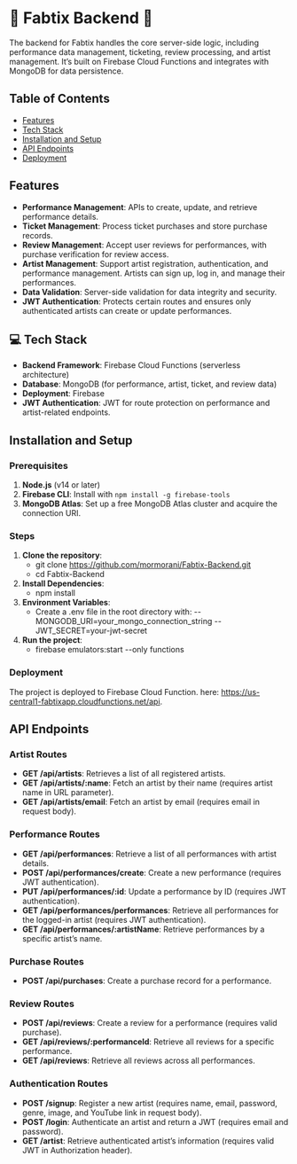 # 🎼 Fabtix Backend 🎼

The backend for Fabtix handles the core server-side logic, including performance data management, ticketing, review processing, and artist management. It’s built on Firebase Cloud Functions and integrates with MongoDB for data persistence.

## Table of Contents
- [Features](#features)
- [Tech Stack](#-tech-stack)
- [Installation and Setup](#installation-and-setup)
- [API Endpoints](#api-endpoints)
- [Deployment](#deployment)

## Features
- **Performance Management**: APIs to create, update, and retrieve performance details.
- **Ticket Management**: Process ticket purchases and store purchase records.
- **Review Management**: Accept user reviews for performances, with purchase verification for review access.
- **Artist Management**: Support artist registration, authentication, and performance management. Artists can sign up, log in, and manage their performances.
- **Data Validation**: Server-side validation for data integrity and security.
- **JWT Authentication**: Protects certain routes and ensures only authenticated artists can create or update performances.

## 💻 Tech Stack
- **Backend Framework**: Firebase Cloud Functions (serverless architecture)
- **Database**: MongoDB (for performance, artist, ticket, and review data)
- **Deployment**: Firebase
- **JWT Authentication**: JWT for route protection on performance and artist-related endpoints.

## Installation and Setup

### Prerequisites
1. **Node.js** (v14 or later)
2. **Firebase CLI**: Install with `npm install -g firebase-tools`
3. **MongoDB Atlas**: Set up a free MongoDB Atlas cluster and acquire the connection URI.

### Steps
1. **Clone the repository**:
   - git clone https://github.com/mormorani/Fabtix-Backend.git
   - cd Fabtix-Backend
2. **Install Dependencies**:
   - npm install
3. **Environment Variables**:
   - Create a .env file in the root directory with:
   -- MONGODB_URI=your_mongo_connection_string
   -- JWT_SECRET=your-jwt-secret
4. **Run the project**:
   - firebase emulators:start --only functions

### Deployment
The project is deployed to Firebase Cloud Function. here: https://us-central1-fabtixapp.cloudfunctions.net/api. 

## API Endpoints

### Artist Routes
- **GET /api/artists**: Retrieves a list of all registered artists.
- **GET /api/artists/:name**: Fetch an artist by their name (requires artist name in URL parameter).
- **GET /api/artists/email**: Fetch an artist by email (requires email in request body).

### Performance Routes
- **GET /api/performances**: Retrieve a list of all performances with artist details.
- **POST /api/performances/create**: Create a new performance (requires JWT authentication).
- **PUT /api/performances/:id**: Update a performance by ID (requires JWT authentication).
- **GET /api/performances/performances**: Retrieve all performances for the logged-in artist (requires JWT authentication).
- **GET /api/performances/:artistName**: Retrieve performances by a specific artist’s name.

### Purchase Routes
- **POST /api/purchases**: Create a purchase record for a performance.

### Review Routes
- **POST /api/reviews**: Create a review for a performance (requires valid purchase).
- **GET /api/reviews/:performanceId**: Retrieve all reviews for a specific performance.
- **GET /api/reviews**: Retrieve all reviews across all performances.

### Authentication Routes
- **POST /signup**: Register a new artist (requires name, email, password, genre, image, and YouTube link in request body).
- **POST /login**: Authenticate an artist and return a JWT (requires email and password).
- **GET /artist**: Retrieve authenticated artist’s information (requires valid JWT in Authorization header).
